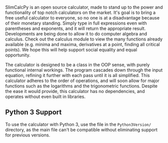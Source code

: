 SlimCalcPy is an open source calculator, made to stand up to the power and functionality of top notch calculators on the market.
It's goal is to bring a free useful calculator to everyone, so no one is at a disadvantage because of their monetary standing.
Simply type in full expressions even with parentheses and exponents, and it will return the appropriate result.
Developments are being done to allow it to do computer algebra and calculus. Check out the calculus module to view the many functions already available (e.g. minima and maxima, derivatives at a point, finding all critical points).
We hope this will help support social equality and equal opportunity.

The calculator is designed to be a class in the OOP sense, with purely functional internal workings.
The program cascades down through the input equation, refining it further with each pass until it is all simplified.
This calculator adheres to the order of operations, and will soon allow for major functions such as the logarithms and the trigonometric functions.
Despite the ease it would provide, this calculator has no dependencies, and operates without even built in libraries.

## Python 3 Support
To use the calculator with Python 3, use the file in the `Python3Version/`
directory, as the main file can't be compatible without eliminating support for
previous versions.
